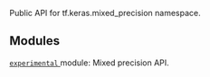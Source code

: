 Public API for tf.keras.mixed_precision namespace.

## Modules
[ `experimental` ](https://tensorflow.google.cn/api_docs/python/tf/compat/v1/keras/mixed_precision/experimental) module: Mixed precision API.

